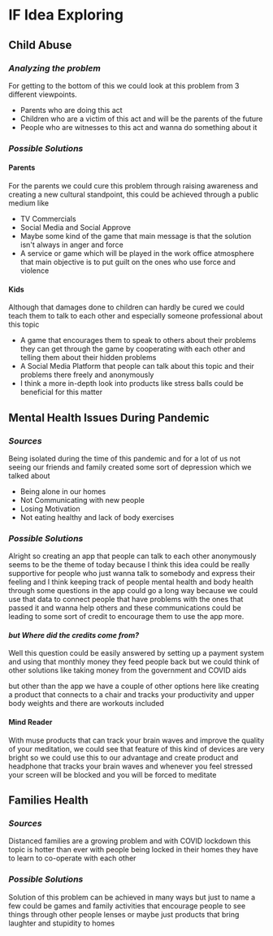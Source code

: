 # **IF** Idea Exploring



## Child Abuse
### *Analyzing the problem*
For getting to the bottom of this we could look at this problem from 3 different viewpoints.
 - Parents who are doing this act
 - Children who are a victim of this act and will be the parents of the future
 - People who are witnesses to this act and wanna do something about it
### *Possible Solutions*
#### Parents
For the parents we could cure this problem through raising awareness and creating a new cultural standpoint, this could be achieved through a public medium like
 - TV Commercials
 - Social Media and Social Approve
 - Maybe some kind of the game that main message is that the solution isn't always in anger and force
 - A service or game which will be played in the work office atmosphere that main objective is to put guilt on the ones who use force and violence
#### Kids
Although that damages done to children can hardly be cured we could teach them to talk to each other and especially someone professional about this topic
 - A game that encourages them to speak to others about their problems they can get through the game by cooperating with each other and telling them about their hidden problems
 - A Social Media Platform that people can talk about this topic and their problems there freely and anonymously
 - I think a more in-depth look into products like stress balls could be beneficial for this matter



## Mental Health Issues During Pandemic


### *Sources*
Being isolated during the time of this pandemic and for a lot of us not seeing our friends and family created some sort of depression which we talked about
 - Being alone in our homes
 - Not Communicating with new people
 - Losing Motivation 
 - Not eating healthy and lack of body exercises


### *Possible Solutions*
Alright so creating an app that people can talk to each other anonymously seems to be the theme of today because I think this idea could be really supportive for people who just wanna talk to somebody and express their feeling and I think keeping track of people mental health and body health through some questions in the app could go a long way because we could use that data to connect people that have problems with the ones that passed it and wanna help others and these communications could be leading to some sort of credit to encourage them to use the app more. 
#### *but Where did the credits come from?*
Well this question could be easily answered by setting up a payment system and using that monthly money they feed people back but we could think of other solutions like taking money from the government and COVID aids

but other than the app we have a couple of other options here like creating a product that connects to a chair and tracks your productivity and upper body weights and there are workouts included
#### Mind Reader
With muse products that can track your brain waves and improve the quality of your meditation, we could see that feature of this kind of devices are very bright so we could use this to our advantage and create product and headphone that tracks your brain waves and whenever you feel stressed your screen will be blocked and you will be forced to meditate



## Families Health 
### *Sources*
Distanced families are a growing problem and with COVID lockdown this topic is hotter than ever with people being locked in their homes they have to learn to co-operate with each other 
### *Possible Solutions*
Solution of this problem can be achieved in many ways but just to name a few could be games and family activities that encourage people to see things through other people lenses or maybe just products that bring laughter and stupidity to homes

